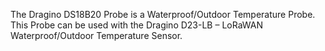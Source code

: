 The Dragino DS18B20 Probe is a Waterproof/Outdoor Temperature Probe. This Probe can be used with the Dragino D23-LB – LoRaWAN Waterproof/Outdoor Temperature Sensor.
